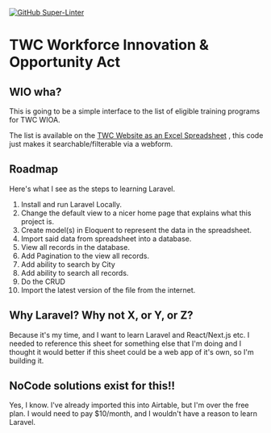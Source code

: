 [![GitHub Super-Linter](https://github.com/vidluther/twc-wioa-programs/workflows/Lint%20Code%20Base/badge.svg)](https://github.com/marketplace/actions/super-linter)

# TWC Workforce Innovation & Opportunity Act    

## WIO wha?
This is going to be a simple interface to the list of eligible training programs for TWC WIOA. 

The list is available on the [TWC Website as an Excel Spreadsheet](https://www.twc.texas.gov/files/partners/statewide-eligible-training-program-list-twc.xlsx) , this code just makes it searchable/filterable via a webform. 

## Roadmap 

Here's what I see as the steps to learning Laravel. 

1. Install and run Laravel Locally.
1. Change the default view to a nicer home page that explains what this project is.
1. Create model(s) in Eloquent to represent the data in the spreadsheet.
1. Import said data from spreadsheet into a database. 
1. View all records in the database. 
1. Add Pagination to the view all records.
1. Add ability to search by City
1. Add ability to search all records. 
1. Do the CRUD 
1. Import the latest version of the file from the internet. 



## Why Laravel? Why not X, or Y, or Z?
Because it's my time, and I want to learn Laravel and React/Next.js etc. I needed to reference this sheet for something else that I'm doing and I thought it would better if this sheet could be a web app of it's own, so I'm building it. 

## NoCode solutions exist for this!!
Yes, I know. I've already imported this into Airtable, but I'm over the free plan. I would need to pay $10/month, and I wouldn't have a reason to learn Laravel.

